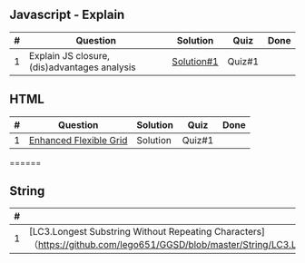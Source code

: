 ## Javascript - Explain
|  #  | Question                                                          | Solution        | Quiz | Done |
|-----|------------------------------------------------------------------ | --------------- | ---- | ---- |
| 1   | Explain JS closure, (dis)advantages analysis | [Solution#1](https://github.com/lego651/GGSD/blob/master/Javascript/1.JS_Closure.md) | Quiz#1 |  |

## HTML
|  #  | Question                                                          | Solution        | Quiz | Done |
|-----|------------------------------------------------------------------ | --------------- | ---- | ---- |
| 1   | [Enhanced Flexible Grid]() | Solution | Quiz#1 |  |

======
## String
|  #  | Question                                                          | Key | Solution        | Quiz | Done |
|-----|------------------------------------------------------------------ | --- | --------------- | ---- | ---- |
| 1   | [LC3.Longest Substring Without Repeating Characters]（https://github.com/lego651/GGSD/blob/master/String/LC3.Longest%20Substring%20Without%20Repeating%20Characters.java） | SlidingWindow | Solution | Quiz#1 |  |
